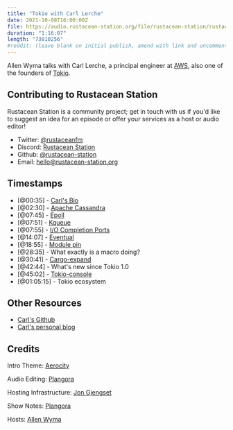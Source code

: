 ```yaml
---
title: "Tokio with Carl Lerche"
date: 2021-10-08T16:00:00Z
file: https://audio.rustacean-station.org/file/rustacean-station/rustacean-station-e041-carl-lerche.mp3
duration: "1:16:07"
length: "73810256"
#reddit: (leave blank on initial publish, amend with link and uncomment this line after Reddit thread has been posted)
---
```

Allen Wyma talks with Carl Lerche, a principal engineer at [AWS](https://aws.amazon.com/), also one of the founders of  [Tokio](https://tokio.rs/). 


## Contributing to Rustacean Station

Rustacean Station is a community project; get in touch with us if you'd like to suggest an idea for an episode or offer your services as a host or audio editor!

- Twitter: [@rustaceanfm](https://twitter.com/rustaceanfm)
- Discord: [Rustacean Station](https://discord.gg/cHc3Gyc)
- Github: [@rustacean-station](https://github.com/rustacean-station/)
- Email: [hello@rustacean-station.org](mailto:hello@rustacean-station.org)

## Timestamps 

- [@00:35] - [Carl's Bio](https://twitter.com/carllerche/)
- [@02:30] - [Apache Cassandra](https://cassandra.apache.org/_/index.html)
- [@07:45] - [Epoll ](https://man7.org/linux/man-pages/man7/epoll.7.html)
- [@07:51] - [Kqueue](https://www.freebsd.org/cgi/man.cgi?kqueue)
- [@07:55] - [I/O Completion Ports](https://docs.microsoft.com/en-us/windows/win32/fileio/i-o-completion-ports)
- [@14:07] - [Eventual](https://github.com/carllerche/eventual)
- [@18:55] - [Module pin](https://doc.rust-lang.org/std/pin/index.html)
- [@28:35] - What exactly is a macro doing?
- [@30:41] - [Cargo-expand](https://github.com/dtolnay/cargo-expand)
- [@42:44] - What's new since Tokio 1.0
- [@45:02] - [Tokio-console](https://github.com/tokio-rs/console)
- [@01:05:15] - Tokio ecosystem

## Other Resources
- [Carl's Github](https://github.com/carllerche/)
- [Carl's personal blog](https://carllerche.com/)

## Credits
Intro Theme: [Aerocity](https://twitter.com/AerocityMusic)

Audio Editing: [Plangora](https://twitter.com/plangora)

Hosting Infrastructure: [Jon Gjengset](https://twitter.com/jonhoo/)

Show Notes: [Plangora](https://twitter.com/plangora)

Hosts: [Allen Wyma](https://twitter.com/allenwyma)